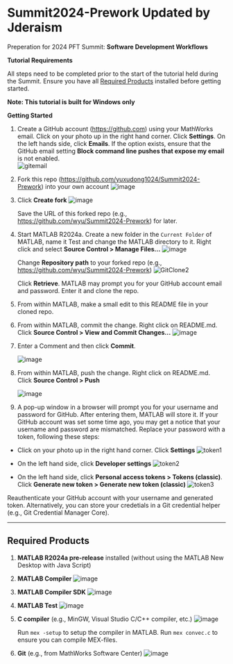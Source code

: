 # Summit2024-Prework Updated by Jderaism

Preperation for 2024 PFT Summit: **Software Development Workflows**

**Tutorial Requirements**

All steps need to be completed prior to the start of the tutorial held during the Summit.  Ensure you have all [Required Products](#required-products) installed before getting started.</p>
**Note: This tutorial is built for Windows only**

**Getting Started**
1. Create a GitHub account (https://github.com) using your MathWorks email.  Click on your photo up in the right hand corner.  Click **Settings**.  On the left hands side, click **Emails**.  If the option exists, ensure that the GitHub email setting **Block command line pushes that expose my email** is not enabled.  
   ![gitemail](gitemail.png) 

2. Fork this repo (https://github.com/yuxudong1024/Summit2024-Prework) into your own account
   ![image](https://github.com/yuxudong1024/Summit2024-Prework/assets/39162415/04944520-92e1-4e56-950b-f9f979e3251e)

3. Click **Create fork**
   ![image](https://github.com/yuxudong1024/Summit2024-Prework/assets/39162415/8f82847a-94b7-4f5b-b946-03f4e5477d0a)

   Save the URL of this forked repo (e.g., https://github.com/wyu/Summit2024-Prework) for later.
   
4. Start MATLAB R2024a.  Create a new folder in the `Current Folder` of MATLAB, name it Test and change the MATLAB directory to it.  Right click and select **Source Control > Manage Files...**
  ![image](https://github.com/yuxudong1024/Summit2024-Prework/assets/39162415/82331997-d2e7-4412-bfe4-4b3497e489d1)

   Change **Repository path** to your forked repo (e.g., https://github.com/wyu/Summit2024-Prework)
   ![GitClone2](GitClone2.png)

   Click **Retrieve**.  MATLAB may prompt you for your GitHub account email and password.  Enter it and clone the repo.

5. From within MATLAB, make a small edit to this README file in your cloned repo.
   
6. From within MATLAB, commit the change.  Right click on README.md.  Click **Source Control > View and Commit Changes...**
   ![image](https://github.com/yuxudong1024/Summit2024-Prework/assets/39162415/bc3a097e-e39c-4697-b070-e225db1b3403)
   
7. Enter a Comment and then click **Commit**.

   ![image](https://github.com/yuxudong1024/Summit2024-Prework/assets/39162415/ebfb0dcf-aa8a-4515-bef3-e0a90b715bc3)

8. From within MATLAB, push the change.  Right click on README.md.  Click **Source Control > Push**
   
   ![image](https://github.com/yuxudong1024/Summit2024-Prework/assets/39162415/d9fd87d9-416c-48aa-926a-683f32545e92)

9. A pop-up window in a browser will prompt you for your username and password for GitHub.  After entering them, MATLAB will store it. If your GitHub account was set some time ago, you may get a notice that your username and password are mismatched.  Replace your password with a token, following these steps:

  * Click on your photo up in the right hand corner.  Click **Settings**
  ![token1](token1.png)

  * On the left hand side, click **Developer settings**
  ![token2](token2.png)

  * On the left hand side, click **Personal access tokens > Tokens (classic)**.  Click **Generate new token > Generate new token (classic)**
  ![token3](token3.png)

   Reauthenticate your GitHub account with your username and generated token.  Alternatively, you can store your credetials in a Git credential helper (e.g., Git Credential Manager Core).
   
***

## Required Products
1. **MATLAB R2024a pre-release** installed (without using the MATLAB New Desktop with Java Script)
2. **MATLAB Compiler**
   ![image](https://github.com/yuxudong1024/Summit2024-Prework/assets/39162415/e86a998c-cb97-4fec-ac4b-1535c6ea8dca)
3. **MATLAB Compiler SDK**
   ![image](https://github.com/yuxudong1024/Summit2024-Prework/assets/39162415/5350db40-5fb4-4464-be37-0e35ec060949)
4. **MATLAB Test**
   ![image](https://github.com/yuxudong1024/Summit2024-Prework/assets/39162415/c4a609a0-c011-41c5-87ba-79e49766eb50)
5. **C compiler** (e.g., MinGW, Visual Studio C/C++ compiler, etc.)
   ![image](https://github.com/yuxudong1024/Summit2024-Prework/assets/39162415/89e2de73-f1d6-4c11-b7e3-3be23f195b87)

     Run `mex -setup` to setup the compiler in MATLAB.  Run `mex convec.c` to ensure you can compile MEX-files.
6. **Git** (e.g., from MathWorks Software Center)
   ![image](https://github.com/yuxudong1024/Summit2024-Prework/assets/39162415/b57387e8-2329-4512-b80b-9ece18ceb1bc)
